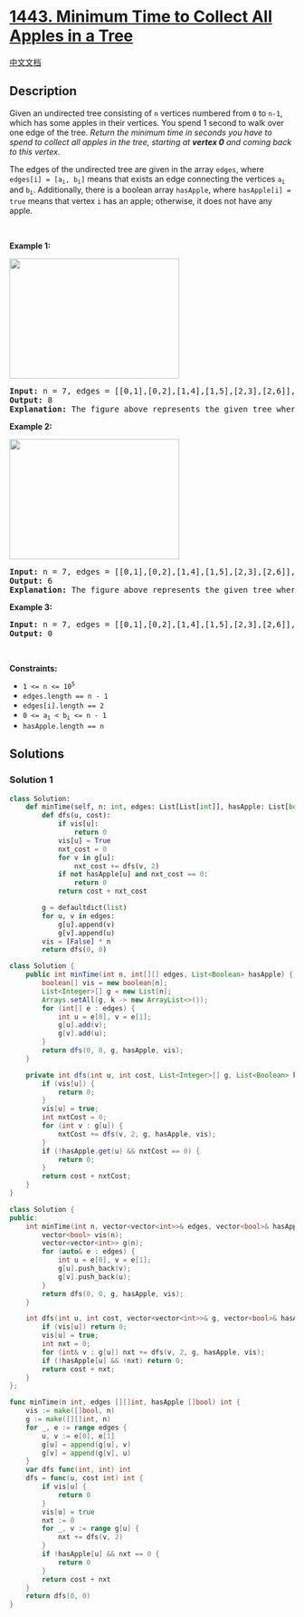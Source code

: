 # [1443. Minimum Time to Collect All Apples in a Tree](https://leetcode.com/problems/minimum-time-to-collect-all-apples-in-a-tree)

[中文文档](/solution/1400-1499/1443.Minimum%20Time%20to%20Collect%20All%20Apples%20in%20a%20Tree/README.md)

<!-- tags:Tree,Depth-First Search,Breadth-First Search,Hash Table -->

## Description

<p>Given an undirected tree consisting of <code>n</code> vertices numbered from <code>0</code> to <code>n-1</code>, which has some apples in their vertices. You spend 1 second to walk over one edge of the tree. <em>Return the minimum time in seconds you have to spend to collect all apples in the tree, starting at <strong>vertex 0</strong> and coming back to this vertex.</em></p>

<p>The edges of the undirected tree are given in the array <code>edges</code>, where <code>edges[i] = [a<sub>i</sub>, b<sub>i</sub>]</code> means that exists an edge connecting the vertices <code>a<sub>i</sub></code> and <code>b<sub>i</sub></code>. Additionally, there is a boolean array <code>hasApple</code>, where <code>hasApple[i] = true</code> means that vertex <code>i</code> has an apple; otherwise, it does not have any apple.</p>

<p>&nbsp;</p>
<p><strong class="example">Example 1:</strong></p>
<img alt="" src="./images/min_time_collect_apple_1.png" style="width: 300px; height: 212px;" />
<pre>
<strong>Input:</strong> n = 7, edges = [[0,1],[0,2],[1,4],[1,5],[2,3],[2,6]], hasApple = [false,false,true,false,true,true,false]
<strong>Output:</strong> 8 
<strong>Explanation:</strong> The figure above represents the given tree where red vertices have an apple. One optimal path to collect all apples is shown by the green arrows.  
</pre>

<p><strong class="example">Example 2:</strong></p>
<img alt="" src="./images/min_time_collect_apple_2.png" style="width: 300px; height: 212px;" />
<pre>
<strong>Input:</strong> n = 7, edges = [[0,1],[0,2],[1,4],[1,5],[2,3],[2,6]], hasApple = [false,false,true,false,false,true,false]
<strong>Output:</strong> 6
<strong>Explanation:</strong> The figure above represents the given tree where red vertices have an apple. One optimal path to collect all apples is shown by the green arrows.  
</pre>

<p><strong class="example">Example 3:</strong></p>

<pre>
<strong>Input:</strong> n = 7, edges = [[0,1],[0,2],[1,4],[1,5],[2,3],[2,6]], hasApple = [false,false,false,false,false,false,false]
<strong>Output:</strong> 0
</pre>

<p>&nbsp;</p>
<p><strong>Constraints:</strong></p>

<ul>
	<li><code>1 &lt;= n &lt;= 10<sup>5</sup></code></li>
	<li><code>edges.length == n - 1</code></li>
	<li><code>edges[i].length == 2</code></li>
	<li><code>0 &lt;= a<sub>i</sub> &lt; b<sub>i</sub> &lt;= n - 1</code></li>
	<li><code>hasApple.length == n</code></li>
</ul>

## Solutions

### Solution 1

<!-- tabs:start -->

```python
class Solution:
    def minTime(self, n: int, edges: List[List[int]], hasApple: List[bool]) -> int:
        def dfs(u, cost):
            if vis[u]:
                return 0
            vis[u] = True
            nxt_cost = 0
            for v in g[u]:
                nxt_cost += dfs(v, 2)
            if not hasApple[u] and nxt_cost == 0:
                return 0
            return cost + nxt_cost

        g = defaultdict(list)
        for u, v in edges:
            g[u].append(v)
            g[v].append(u)
        vis = [False] * n
        return dfs(0, 0)
```

```java
class Solution {
    public int minTime(int n, int[][] edges, List<Boolean> hasApple) {
        boolean[] vis = new boolean[n];
        List<Integer>[] g = new List[n];
        Arrays.setAll(g, k -> new ArrayList<>());
        for (int[] e : edges) {
            int u = e[0], v = e[1];
            g[u].add(v);
            g[v].add(u);
        }
        return dfs(0, 0, g, hasApple, vis);
    }

    private int dfs(int u, int cost, List<Integer>[] g, List<Boolean> hasApple, boolean[] vis) {
        if (vis[u]) {
            return 0;
        }
        vis[u] = true;
        int nxtCost = 0;
        for (int v : g[u]) {
            nxtCost += dfs(v, 2, g, hasApple, vis);
        }
        if (!hasApple.get(u) && nxtCost == 0) {
            return 0;
        }
        return cost + nxtCost;
    }
}
```

```cpp
class Solution {
public:
    int minTime(int n, vector<vector<int>>& edges, vector<bool>& hasApple) {
        vector<bool> vis(n);
        vector<vector<int>> g(n);
        for (auto& e : edges) {
            int u = e[0], v = e[1];
            g[u].push_back(v);
            g[v].push_back(u);
        }
        return dfs(0, 0, g, hasApple, vis);
    }

    int dfs(int u, int cost, vector<vector<int>>& g, vector<bool>& hasApple, vector<bool>& vis) {
        if (vis[u]) return 0;
        vis[u] = true;
        int nxt = 0;
        for (int& v : g[u]) nxt += dfs(v, 2, g, hasApple, vis);
        if (!hasApple[u] && !nxt) return 0;
        return cost + nxt;
    }
};
```

```go
func minTime(n int, edges [][]int, hasApple []bool) int {
	vis := make([]bool, n)
	g := make([][]int, n)
	for _, e := range edges {
		u, v := e[0], e[1]
		g[u] = append(g[u], v)
		g[v] = append(g[v], u)
	}
	var dfs func(int, int) int
	dfs = func(u, cost int) int {
		if vis[u] {
			return 0
		}
		vis[u] = true
		nxt := 0
		for _, v := range g[u] {
			nxt += dfs(v, 2)
		}
		if !hasApple[u] && nxt == 0 {
			return 0
		}
		return cost + nxt
	}
	return dfs(0, 0)
}
```

<!-- tabs:end -->

<!-- end -->
